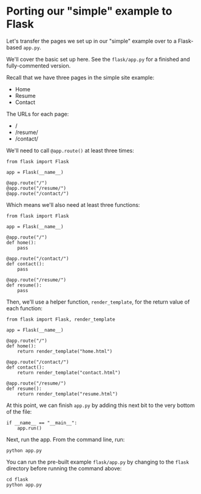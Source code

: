 # Porting our "simple" example to Flask

Let's transfer the pages we set up in our "simple" example over to a Flask-based `app.py`.

We'll cover the basic set up here. See the `flask/app.py` for a finished and fully-commented version.

Recall that we have three pages in the simple site example:

- Home
- Resume
- Contact

The URLs for each page:

- /
- /resume/
- /contact/

We'll need to call `@app.route()` at least three times:

    from flask import Flask

    app = Flask(__name__)

    @app.route("/")
    @app.route("/resume/")
    @app.route("/contact/")

Which means we'll also need at least three functions:

    from flask import Flask

    app = Flask(__name__)

    @app.route("/")
    def home():
        pass

    @app.route("/contact/")
    def contact():
        pass

    @app.route("/resume/")
    def resume():
        pass

Then, we'll use a helper function, `render_template`, for the return value of each function:

    from flask import Flask, render_template

    app = Flask(__name__)

    @app.route("/")
    def home():
        return render_template("home.html")

    @app.route("/contact/")
    def contact():
        return render_template("contact.html")

    @app.route("/resume/")
    def resume():
        return render_template("resume.html")

At this point, we can finish `app.py` by adding this next bit to the very bottom of the file:

    if __name__ == "__main__":
        app.run()

Next, run the app. From the command line, run:

    python app.py

You can run the pre-built example `flask/app.py` by changing to the `flask` directory before running the command above:

    cd flask
    python app.py
